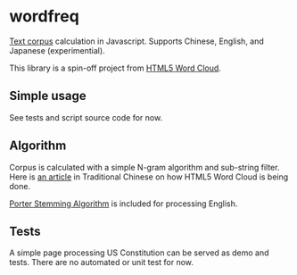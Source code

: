 # wordfreq

[Text corpus](https://en.wikipedia.org/wiki/Text_corpus) calculation in Javascript. 
Supports Chinese, English, and Japanese (experimential).

This library is a spin-off project from [HTML5 Word Cloud](https://github.com/timdream/wordcloud).

## Simple usage

See tests and script source code for now.

## Algorithm 

Corpus is calculated with a simple N-gram algorithm and sub-string filter. 
Here is [an article](http://www.openfoundry.org/tw/foss-forum/8339--open-web-html5-) in Traditional Chinese on how HTML5 Word Cloud is being done.

[Porter Stemming Algorithm](http://tartarus.org/~martin/PorterStemmer/) is included for processing English.

## Tests

A simple page processing US Constitution can be served as demo and tests.
There are no automated or unit test for now.